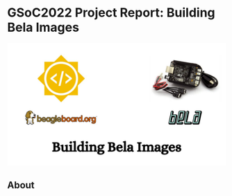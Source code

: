 # GSoC2022 Project Report: Building Bela Images

![intro](photos/photo6100226193669337986.jpg)


## About


